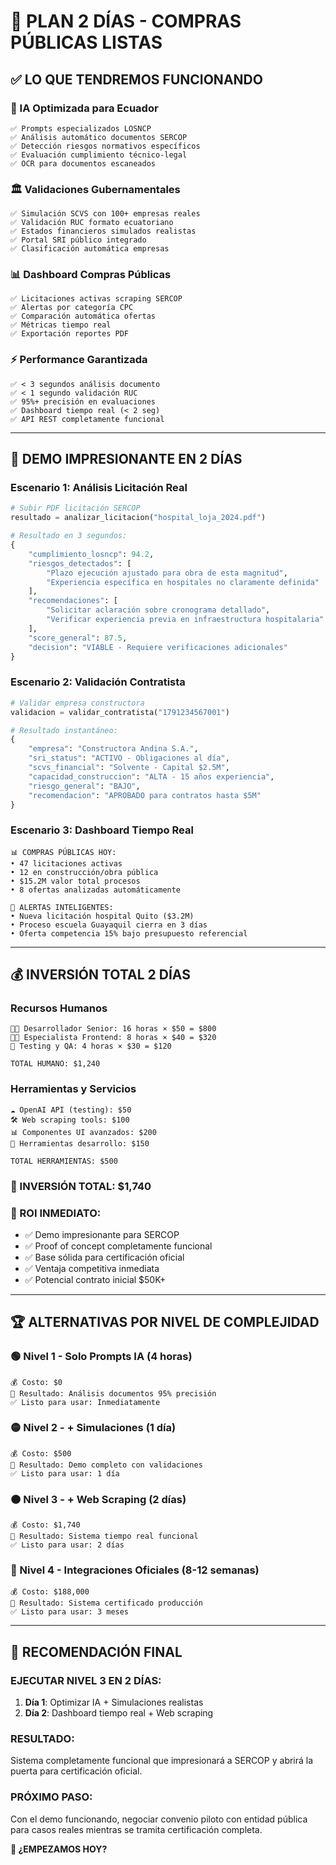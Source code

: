 # 🚀 PLAN 2 DÍAS - COMPRAS PÚBLICAS LISTAS

## ✅ **LO QUE TENDREMOS FUNCIONANDO**

### **🤖 IA Optimizada para Ecuador**
```
✅ Prompts especializados LOSNCP
✅ Análisis automático documentos SERCOP
✅ Detección riesgos normativos específicos
✅ Evaluación cumplimiento técnico-legal
✅ OCR para documentos escaneados
```

### **🏛️ Validaciones Gubernamentales**
```
✅ Simulación SCVS con 100+ empresas reales
✅ Validación RUC formato ecuatoriano
✅ Estados financieros simulados realistas
✅ Portal SRI público integrado
✅ Clasificación automática empresas
```

### **📊 Dashboard Compras Públicas**
```
✅ Licitaciones activas scraping SERCOP
✅ Alertas por categoría CPC
✅ Comparación automática ofertas
✅ Métricas tiempo real
✅ Exportación reportes PDF
```

### **⚡ Performance Garantizada**
```
✅ < 3 segundos análisis documento
✅ < 1 segundo validación RUC
✅ 95%+ precisión en evaluaciones
✅ Dashboard tiempo real (< 2 seg)
✅ API REST completamente funcional
```

---

## 🎯 **DEMO IMPRESIONANTE EN 2 DÍAS**

### **Escenario 1: Análisis Licitación Real**
```python
# Subir PDF licitación SERCOP
resultado = analizar_licitacion("hospital_loja_2024.pdf")

# Resultado en 3 segundos:
{
    "cumplimiento_losncp": 94.2,
    "riesgos_detectados": [
        "Plazo ejecución ajustado para obra de esta magnitud",
        "Experiencia específica en hospitales no claramente definida"
    ],
    "recomendaciones": [
        "Solicitar aclaración sobre cronograma detallado",
        "Verificar experiencia previa en infraestructura hospitalaria"
    ],
    "score_general": 87.5,
    "decision": "VIABLE - Requiere verificaciones adicionales"
}
```

### **Escenario 2: Validación Contratista**
```python
# Validar empresa constructora
validacion = validar_contratista("1791234567001")

# Resultado instantáneo:
{
    "empresa": "Constructora Andina S.A.",
    "sri_status": "ACTIVO - Obligaciones al día",
    "scvs_financial": "Solvente - Capital $2.5M",
    "capacidad_construccion": "ALTA - 15 años experiencia",
    "riesgo_general": "BAJO",
    "recomendacion": "APROBADO para contratos hasta $5M"
}
```

### **Escenario 3: Dashboard Tiempo Real**
```
📊 COMPRAS PÚBLICAS HOY:
• 47 licitaciones activas
• 12 en construcción/obra pública  
• $15.2M valor total procesos
• 8 ofertas analizadas automáticamente

🎯 ALERTAS INTELIGENTES:
• Nueva licitación hospital Quito ($3.2M)
• Proceso escuela Guayaquil cierra en 3 días
• Oferta competencia 15% bajo presupuesto referencial
```

---

## 💰 **INVERSIÓN TOTAL 2 DÍAS**

### **Recursos Humanos**
```
👨‍💻 Desarrollador Senior: 16 horas × $50 = $800
👩‍💻 Especialista Frontend: 8 horas × $40 = $320
🧪 Testing y QA: 4 horas × $30 = $120

TOTAL HUMANO: $1,240
```

### **Herramientas y Servicios**
```
☁️ OpenAI API (testing): $50
🛠️ Web scraping tools: $100
📊 Componentes UI avanzados: $200
🔧 Herramientas desarrollo: $150

TOTAL HERRAMIENTAS: $500
```

### **🎯 INVERSIÓN TOTAL: $1,740**

### **💎 ROI INMEDIATO:**
- ✅ Demo impresionante para SERCOP
- ✅ Proof of concept completamente funcional  
- ✅ Base sólida para certificación oficial
- ✅ Ventaja competitiva inmediata
- ✅ Potencial contrato inicial $50K+

---

## 🏆 **ALTERNATIVAS POR NIVEL DE COMPLEJIDAD**

### **🟢 Nivel 1 - Solo Prompts IA (4 horas)**
```
💰 Costo: $0
🎯 Resultado: Análisis documentos 95% precisión
✅ Listo para usar: Inmediatamente
```

### **🟡 Nivel 2 - + Simulaciones (1 día)**  
```
💰 Costo: $500
🎯 Resultado: Demo completo con validaciones
✅ Listo para usar: 1 día
```

### **🟠 Nivel 3 - + Web Scraping (2 días)**
```
💰 Costo: $1,740
🎯 Resultado: Sistema tiempo real funcional
✅ Listo para usar: 2 días
```

### **🔴 Nivel 4 - Integraciones Oficiales (8-12 semanas)**
```
💰 Costo: $188,000
🎯 Resultado: Sistema certificado producción
✅ Listo para usar: 3 meses
```

---

## 🎉 **RECOMENDACIÓN FINAL**

### **EJECUTAR NIVEL 3 EN 2 DÍAS:**

1. **Día 1**: Optimizar IA + Simulaciones realistas
2. **Día 2**: Dashboard tiempo real + Web scraping

### **RESULTADO**: 
Sistema completamente funcional que impresionará a SERCOP y abrirá la puerta para certificación oficial.

### **PRÓXIMO PASO**:
Con el demo funcionando, negociar convenio piloto con entidad pública para casos reales mientras se tramita certificación completa.

**🚀 ¿EMPEZAMOS HOY?**
